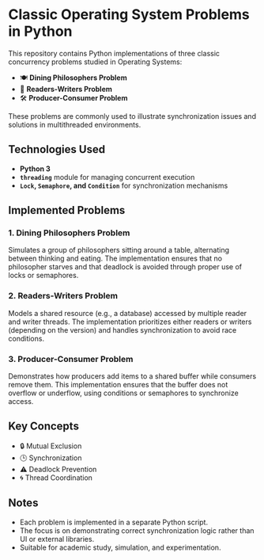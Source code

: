 # Classic Operating System Problems in Python

This repository contains Python implementations of three classic concurrency problems studied in Operating Systems:

- 🍽️ **Dining Philosophers Problem**
- 📖 **Readers-Writers Problem**
- 🛠️ **Producer-Consumer Problem**

These problems are commonly used to illustrate synchronization issues and solutions in multithreaded environments.

## Technologies Used

- **Python 3**
- **`threading`** module for managing concurrent execution
- **`Lock`, `Semaphore`, and `Condition`** for synchronization mechanisms

## Implemented Problems

### 1. Dining Philosophers Problem
Simulates a group of philosophers sitting around a table, alternating between thinking and eating. The implementation ensures that no philosopher starves and that deadlock is avoided through proper use of locks or semaphores.

### 2. Readers-Writers Problem
Models a shared resource (e.g., a database) accessed by multiple reader and writer threads. The implementation prioritizes either readers or writers (depending on the version) and handles synchronization to avoid race conditions.

### 3. Producer-Consumer Problem
Demonstrates how producers add items to a shared buffer while consumers remove them. This implementation ensures that the buffer does not overflow or underflow, using conditions or semaphores to synchronize access.

## Key Concepts

- 🔒 Mutual Exclusion
- 🕒 Synchronization
- ⚠️ Deadlock Prevention
- 🌀 Thread Coordination

## Notes

- Each problem is implemented in a separate Python script.
- The focus is on demonstrating correct synchronization logic rather than UI or external libraries.
- Suitable for academic study, simulation, and experimentation.


